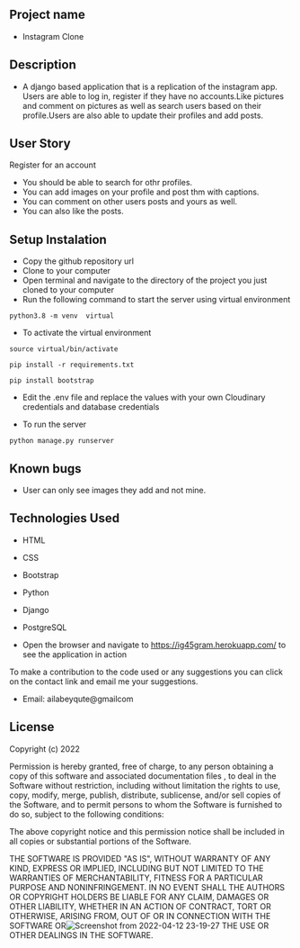 ## Project name
* Instagram Clone
## Description
* A django based application that is a 
replication of the instagram app. Users are 
able to log in, register if they have no 
accounts.Like pictures and comment on 
pictures as well as search users based on 
their profile.Users are also able to update 
their profiles and add posts.

## User Story
Register for an account
* You should be able to search for othr profiles.
* You can add images on your profile and post thm with captions.
* You can comment on other users posts and yours as well.
* You can also like the posts.
## Setup Instalation
- Copy the github repository url
- Clone to your computer
- Open terminal and navigate to the 
directory of the project you just cloned to 
your computer
- Run the following command to start the 
server using virtual environment


```
python3.8 -m venv  virtual
```
- To activate the virtual environment

```
source virtual/bin/activate
```

```
pip install -r requirements.txt
```

```
pip install bootstrap
```
- Edit the .env file and replace the values
with your own Cloudinary credentials and 
database credentials

- To run the server

```
python manage.py runserver

```

## Known bugs
* User can only see images they add and not mine.

## Technologies Used
- HTML
- CSS
- Bootstrap
- Python
- Django
- PostgreSQL

- Open the browser and navigate to https://ig45gram.herokuapp.com/
 to see the application in 
action

To make a contribution to the code used or 
any suggestions you can click on the 
contact link and email me your suggestions.

- Email: ailabeyqute@gmailcom

## License
Copyright (c) 2022

Permission is hereby granted, free of 
charge, to any person obtaining a copy
of this software and associated 
documentation files , to deal
in the Software without restriction, 
including without limitation the rights
to use, copy, modify, merge, publish, 
distribute, sublicense, and/or sell
copies of the Software, and to permit 
persons to whom the Software is
furnished to do so, subject to the 
following conditions:

The above copyright notice and this 
permission notice shall be included in all
copies or substantial portions of the 
Software.

THE SOFTWARE IS PROVIDED "AS IS", WITHOUT 
WARRANTY OF ANY KIND, EXPRESS OR
IMPLIED, INCLUDING BUT NOT LIMITED TO THE 
WARRANTIES OF MERCHANTABILITY,
FITNESS FOR A PARTICULAR PURPOSE AND 
NONINFRINGEMENT. IN NO EVENT SHALL THE
AUTHORS OR COPYRIGHT HOLDERS BE LIABLE FOR 
ANY CLAIM, DAMAGES OR OTHER
LIABILITY, WHETHER IN AN ACTION OF 
CONTRACT, TORT OR OTHERWISE, ARISING FROM,
OUT OF OR IN CONNECTION WITH THE SOFTWARE 
OR![Screenshot from 2022-04-12 23-19-27](https://user-images.githubusercontent.com/85121438/163179664-ddbdabb5-d159-4e54-9616-02d472486729.png)
 THE USE OR OTHER DEALINGS IN THE
SOFTWARE.



